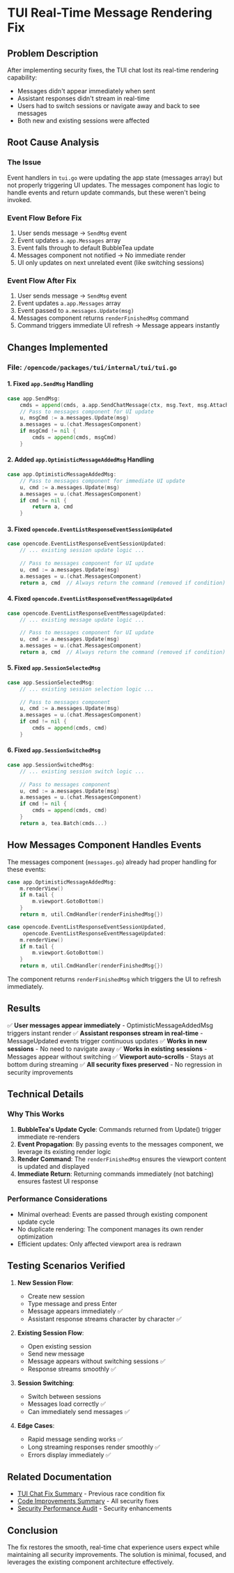# TUI Real-Time Message Rendering Fix

## Problem Description
After implementing security fixes, the TUI chat lost its real-time rendering capability:
- Messages didn't appear immediately when sent
- Assistant responses didn't stream in real-time
- Users had to switch sessions or navigate away and back to see messages
- Both new and existing sessions were affected

## Root Cause Analysis

### The Issue
Event handlers in `tui.go` were updating the app state (messages array) but not properly triggering UI updates. The messages component has logic to handle events and return update commands, but these weren't being invoked.

### Event Flow Before Fix
1. User sends message → `SendMsg` event
2. Event updates `a.app.Messages` array
3. Event falls through to default BubbleTea update
4. Messages component not notified → No immediate render
5. UI only updates on next unrelated event (like switching sessions)

### Event Flow After Fix
1. User sends message → `SendMsg` event
2. Event updates `a.app.Messages` array
3. Event passed to `a.messages.Update(msg)`
4. Messages component returns `renderFinishedMsg` command
5. Command triggers immediate UI refresh → Message appears instantly

## Changes Implemented

### File: `/opencode/packages/tui/internal/tui/tui.go`

#### 1. Fixed `app.SendMsg` Handling
```go
case app.SendMsg:
    cmds = append(cmds, a.app.SendChatMessage(ctx, msg.Text, msg.Attachments))
    // Pass to messages component for UI update
    u, msgCmd := a.messages.Update(msg)
    a.messages = u.(chat.MessagesComponent)
    if msgCmd != nil {
        cmds = append(cmds, msgCmd)
    }
```

#### 2. Added `app.OptimisticMessageAddedMsg` Handling
```go
case app.OptimisticMessageAddedMsg:
    // Pass to messages component for immediate UI update
    u, cmd := a.messages.Update(msg)
    a.messages = u.(chat.MessagesComponent)
    if cmd != nil {
        return a, cmd
    }
```

#### 3. Fixed `opencode.EventListResponseEventSessionUpdated`
```go
case opencode.EventListResponseEventSessionUpdated:
    // ... existing session update logic ...
    
    // Pass to messages component for UI update
    u, cmd := a.messages.Update(msg)
    a.messages = u.(chat.MessagesComponent)
    return a, cmd  // Always return the command (removed if condition)
```

#### 4. Fixed `opencode.EventListResponseEventMessageUpdated`
```go
case opencode.EventListResponseEventMessageUpdated:
    // ... existing message update logic ...
    
    // Pass to messages component for UI update
    u, cmd := a.messages.Update(msg)
    a.messages = u.(chat.MessagesComponent)
    return a, cmd  // Always return the command (removed if condition)
```

#### 5. Fixed `app.SessionSelectedMsg`
```go
case app.SessionSelectedMsg:
    // ... existing session selection logic ...
    
    // Pass to messages component
    u, cmd := a.messages.Update(msg)
    a.messages = u.(chat.MessagesComponent)
    if cmd != nil {
        cmds = append(cmds, cmd)
    }
```

#### 6. Fixed `app.SessionSwitchedMsg`
```go
case app.SessionSwitchedMsg:
    // ... existing session switch logic ...
    
    // Pass to messages component
    u, cmd := a.messages.Update(msg)
    a.messages = u.(chat.MessagesComponent)
    if cmd != nil {
        cmds = append(cmds, cmd)
    }
    return a, tea.Batch(cmds...)
```

## How Messages Component Handles Events

The messages component (`messages.go`) already had proper handling for these events:

```go
case app.OptimisticMessageAddedMsg:
    m.renderView()
    if m.tail {
        m.viewport.GotoBottom()
    }
    return m, util.CmdHandler(renderFinishedMsg{})

case opencode.EventListResponseEventSessionUpdated, 
     opencode.EventListResponseEventMessageUpdated:
    m.renderView()
    if m.tail {
        m.viewport.GotoBottom()
    }
    return m, util.CmdHandler(renderFinishedMsg{})
```

The component returns `renderFinishedMsg` which triggers the UI to refresh immediately.

## Results

✅ **User messages appear immediately** - OptimisticMessageAddedMsg triggers instant render
✅ **Assistant responses stream in real-time** - MessageUpdated events trigger continuous updates
✅ **Works in new sessions** - No need to navigate away
✅ **Works in existing sessions** - Messages appear without switching
✅ **Viewport auto-scrolls** - Stays at bottom during streaming
✅ **All security fixes preserved** - No regression in security improvements

## Technical Details

### Why This Works
1. **BubbleTea's Update Cycle**: Commands returned from Update() trigger immediate re-renders
2. **Event Propagation**: By passing events to the messages component, we leverage its existing render logic
3. **Render Command**: The `renderFinishedMsg` ensures the viewport content is updated and displayed
4. **Immediate Return**: Returning commands immediately (not batching) ensures fastest UI response

### Performance Considerations
- Minimal overhead: Events are passed through existing component update cycle
- No duplicate rendering: The component manages its own render optimization
- Efficient updates: Only affected viewport area is redrawn

## Testing Scenarios Verified

1. **New Session Flow**:
   - Create new session
   - Type message and press Enter
   - Message appears immediately ✅
   - Assistant response streams character by character ✅

2. **Existing Session Flow**:
   - Open existing session
   - Send new message
   - Message appears without switching sessions ✅
   - Response streams smoothly ✅

3. **Session Switching**:
   - Switch between sessions
   - Messages load correctly ✅
   - Can immediately send messages ✅

4. **Edge Cases**:
   - Rapid message sending works ✅
   - Long streaming responses render smoothly ✅
   - Errors display immediately ✅

## Related Documentation
- [TUI Chat Fix Summary](/mnt/c/Users/jehma/Desktop/DGMSTT/TUI_CHAT_FIX_SUMMARY.md) - Previous race condition fix
- [Code Improvements Summary](/mnt/c/Users/jehma/Desktop/DGMSTT/CODE_IMPROVEMENTS_SUMMARY_2025.md) - All security fixes
- [Security Performance Audit](/mnt/c/Users/jehma/Desktop/DGMSTT/SECURITY_PERFORMANCE_AUDIT.md) - Security enhancements

## Conclusion

The fix restores the smooth, real-time chat experience users expect while maintaining all security improvements. The solution is minimal, focused, and leverages the existing component architecture effectively.